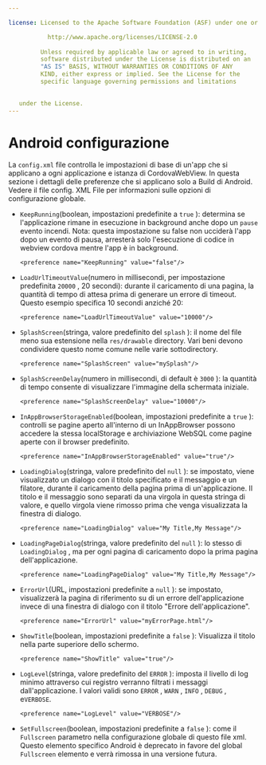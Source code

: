 ```yaml
---

license: Licensed to the Apache Software Foundation (ASF) under one or more contributor license agreements. See the NOTICE file distributed with this work for additional information regarding copyright ownership. The ASF licenses this file to you under the Apache License, Version 2.0 (the "License"); you may not use this file except in compliance with the License. You may obtain a copy of the License at

           http://www.apache.org/licenses/LICENSE-2.0
    
         Unless required by applicable law or agreed to in writing,
         software distributed under the License is distributed on an
         "AS IS" BASIS, WITHOUT WARRANTIES OR CONDITIONS OF ANY
         KIND, either express or implied. See the License for the
         specific language governing permissions and limitations
    

   under the License.
---
```


# Android configurazione

La `config.xml` file controlla le impostazioni di base di un'app che si applicano a ogni applicazione e istanza di CordovaWebView. In questa sezione i dettagli delle preferenze che si applicano solo a Build di Android. Vedere il file config. XML File per informazioni sulle opzioni di configurazione globale.

*   `KeepRunning`(boolean, impostazioni predefinite a `true` ): determina se l'applicazione rimane in esecuzione in background anche dopo un `pause` evento incendi. Nota: questa impostazione su false non ucciderà l'app dopo un evento di pausa, arresterà solo l'esecuzione di codice in webview cordova mentre l'app è in background.
    
        <preference name="KeepRunning" value="false"/>
        

*   `LoadUrlTimeoutValue`(numero in millisecondi, per impostazione predefinita `20000` , 20 secondi): durante il caricamento di una pagina, la quantità di tempo di attesa prima di generare un errore di timeout. Questo esempio specifica 10 secondi anziché 20:
    
        <preference name="LoadUrlTimeoutValue" value="10000"/>
        

*   `SplashScreen`(stringa, valore predefinito del `splash` ): il nome del file meno sua estensione nella `res/drawable` directory. Vari beni devono condividere questo nome comune nelle varie sottodirectory.
    
        <preference name="SplashScreen" value="mySplash"/>
        

*   `SplashScreenDelay`(numero in millisecondi, di default è `3000` ): la quantità di tempo consente di visualizzare l'immagine della schermata iniziale.
    
        <preference name="SplashScreenDelay" value="10000"/>
        

*   `InAppBrowserStorageEnabled`(boolean, impostazioni predefinite a `true` ): controlli se pagine aperto all'interno di un InAppBrowser possono accedere la stessa localStorage e archiviazione WebSQL come pagine aperte con il browser predefinito.
    
        <preference name="InAppBrowserStorageEnabled" value="true"/>
        

*   `LoadingDialog`(stringa, valore predefinito del `null` ): se impostato, viene visualizzato un dialogo con il titolo specificato e il messaggio e un filatore, durante il caricamento della pagina prima di un'applicazione. Il titolo e il messaggio sono separati da una virgola in questa stringa di valore, e quello virgola viene rimosso prima che venga visualizzata la finestra di dialogo.
    
        <preference name="LoadingDialog" value="My Title,My Message"/>
        

*   `LoadingPageDialog`(stringa, valore predefinito del `null` ): lo stesso di `LoadingDialog` , ma per ogni pagina di caricamento dopo la prima pagina dell'applicazione.
    
        <preference name="LoadingPageDialog" value="My Title,My Message"/>
        

*   `ErrorUrl`(URL, impostazioni predefinite a `null` ): se impostato, visualizzerà la pagina di riferimento su di un errore dell'applicazione invece di una finestra di dialogo con il titolo "Errore dell'applicazione".
    
        <preference name="ErrorUrl" value="myErrorPage.html"/>
        

*   `ShowTitle`(boolean, impostazioni predefinite a `false` ): Visualizza il titolo nella parte superiore dello schermo.
    
        <preference name="ShowTitle" value="true"/>
        

*   `LogLevel`(stringa, valore predefinito del `ERROR` ): imposta il livello di log minimo attraverso cui registro verranno filtrati i messaggi dall'applicazione. I valori validi sono `ERROR` , `WARN` , `INFO` , `DEBUG` , e`VERBOSE`.
    
        <preference name="LogLevel" value="VERBOSE"/>
        

*   `SetFullscreen`(boolean, impostazioni predefinite a `false` ): come il `Fullscreen` parametro nella configurazione globale di questo file xml. Questo elemento specifico Android è deprecato in favore del global `Fullscreen` elemento e verrà rimossa in una versione futura.
